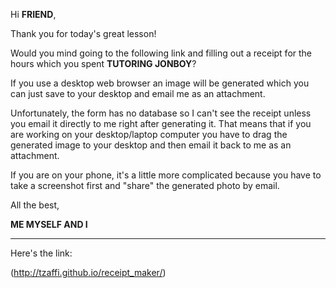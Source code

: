 Hi **FRIEND**,

Thank you for today's great lesson!

Would you mind going to the following link and filling out a receipt for the hours which you spent 
**TUTORING JONBOY**? 

If you use a desktop web browser an image will be generated which you can just save to your desktop
and email me as an attachment. 

Unfortunately, the form has no database so I can't see the receipt unless you email it directly to me
right after generating it. That means that if you are working on your desktop/laptop computer you have to drag 
the generated image to your desktop and then email it back to me as an attachment.

If you are on your phone, it's a little more complicated because you have to take a screenshot first and "share" 
the generated photo by email.

All the best,

**ME MYSELF AND I**

------------
Here's the link:

(http://tzaffi.github.io/receipt_maker/)
